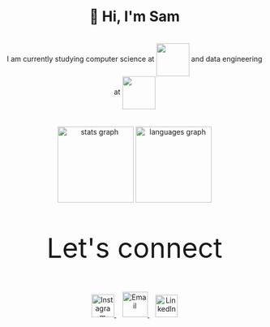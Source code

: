 # <div align="center">👋 Hi, I'm Sam</div>
</br>
<div align="center">
  <span style="display: inline-block; vertical-align: middle;">I am currently studying computer science at
  <a href="https://42london.com/" style="text-decoration: none;">
    <img src="https://github.com/user-attachments/assets/6127cc85-ffdf-40af-af1f-65654bff7afc" style="width: 65px; vertical-align: middle;" /></a> and data engineering at
  <a href="https://northcoders.com/" style="text-decoration: none;">
    <img src="https://github.com/user-attachments/assets/88922e99-8218-4de6-af9c-730e267736c8" style="width: 65px; vertical-align: middle;" />
  </a>
  </span>
</div>

</br>
</br>
<div align="center"> 
  <img src="https://github-readme-stats.vercel.app/api?username=mooresamuel&hide_title=false&hide_rank=false&show_icons=true&include_all_commits=false&count_private=true&disable_animations=false&theme=transparent&locale=en&hide_border=false&order=1" height="150" alt="stats graph"  />
  <img src="https://github-readme-stats.vercel.app/api/top-langs?username=mooresamuel&locale=en&hide_title=false&layout=compact&card_width=320&langs_count=5&theme=transparent&hide_border=false&order=2" height="150" alt="languages graph"  />
</div>

#

<p align="center" style="font-size: 54px;">
  Let's connect
</p>

<div align="center">
  <a href="https://instagram.com/truetosam">
    <img src="https://github.com/user-attachments/assets/27e0a178-69d0-4588-b4a4-31b6a4e5bae3" alt="Instagram" style="height: 45px;"/>
  </a>
  &nbsp;&nbsp; <!-- Adds horizontal space -->
  <a href="mailto:samalmoore@gmail.com">
    <img src="https://github.com/user-attachments/assets/0c437c25-48fe-4796-94cc-77efebabfad1" alt="Email" style="height: 50px;"/>
  </a>
  &nbsp;&nbsp; <!-- Adds horizontal space -->
  <a href="https://www.linkedin.com">
    <img src="https://github.com/user-attachments/assets/7aed64e2-02f4-4de4-a826-64775d1cf9e7" alt="LinkedIn" style="height: 44px;" />
  </a>
</div>



